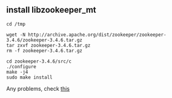 ## install libzookeeper_mt


```
cd /tmp

wget -N http://archive.apache.org/dist/zookeeper/zookeeper-3.4.6/zookeeper-3.4.6.tar.gz
tar zxvf zookeeper-3.4.6.tar.gz
rm -f zookeeper-3.4.6.tar.gz

cd zookeeper-3.4.6/src/c
./configure
make -j4
sudo make install
```
Any problems, check [this](http://zookeeper.apache.org/doc/r3.1.2/zookeeperProgrammers.html#Installation)

